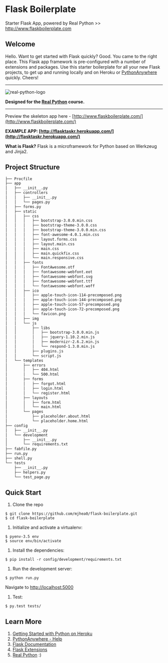 # Flask Boilerplate

Starter Flask App, powered by Real Python >> http://www.flaskboilerplate.com

## Welcome

Hello. Want to get started with Flask quickly? Good. You came to the right place. This Flask app framework is pre-configured with a number of extensions and packages. Use this starter boilerplate for all your new Flask projects, to get up and running locally and on Heroku or [PythonAnywhere](https://www.pythonanywhere.com/) quickly. Cheers!

<hr>

![real-python-logo](https://raw.githubusercontent.com/realpython/about/master/rp_small.png)

**Designed for the [Real Python](http://www.realpython.com) course.**

<hr>

Preview the skeleton app here - [http://www.flaskboilerplate.com/](http://www.flaskboilerplate.com/)

**EXAMPLE APP: [http://flasktaskr.herokuapp.com/](http://flasktaskr.herokuapp.com/)**

**What is Flask?** Flask is a microframework for Python based on Werkzeug and Jinja2.

Project Structure
--------

```sh
├── Procfile
├── app
│   ├── __init__.py
│   ├── controllers
│   │   ├── __init__.py
│   │   └── pages.py
│   ├── forms.py
│   ├── static
│   │   ├── css
│   │   │   ├── bootstrap-3.0.0.min.css
│   │   │   ├── bootstrap-theme-3.0.0.css
│   │   │   ├── bootstrap-theme-3.0.0.min.css
│   │   │   ├── font-awesome-4.0.1.min.css
│   │   │   ├── layout.forms.css
│   │   │   ├── layout.main.css
│   │   │   ├── main.css
│   │   │   ├── main.quickfix.css
│   │   │   └── main.responsive.css
│   │   ├── fonts
│   │   │   ├── FontAwesome.otf
│   │   │   ├── fontawesome-webfont.eot
│   │   │   ├── fontawesome-webfont.svg
│   │   │   ├── fontawesome-webfont.ttf
│   │   │   └── fontawesome-webfont.woff
│   │   ├── ico
│   │   │   ├── apple-touch-icon-114-precomposed.png
│   │   │   ├── apple-touch-icon-144-precomposed.png
│   │   │   ├── apple-touch-icon-57-precomposed.png
│   │   │   ├── apple-touch-icon-72-precomposed.png
│   │   │   └── favicon.png
│   │   ├── img
│   │   └── js
│   │       ├── libs
│   │       │   ├── bootstrap-3.0.0.min.js
│   │       │   ├── jquery-1.10.2.min.js
│   │       │   ├── modernizr-2.6.2.min.js
│   │       │   └── respond-1.3.0.min.js
│   │       ├── plugins.js
│   │       └── script.js
│   └── templates
│       ├── errors
│       │   ├── 404.html
│       │   └── 500.html
│       ├── forms
│       │   ├── forgot.html
│       │   ├── login.html
│       │   └── register.html
│       ├── layouts
│       │   ├── form.html
│       │   └── main.html
│       └── pages
│           ├── placeholder.about.html
│           └── placeholder.home.html
├── config
│   ├── __init__.py
│   └── development
│       ├── __init__.py
│       └── requirements.txt
├── fabfile.py
├── run.py
├── shell.py
└── tests
    ├── __init__.py
    ├── helpers.py
    └── test_page.py
```

## Quick Start

1. Clone the repo

  ```
  $ git clone https://github.com/mjhea0/flask-boilerplate.git
  $ cd flask-boilerplate
  ```

1. Initialize and activate a virtualenv:

  ```
  $ pyenv-3.5 env
  $ source env/bin/activate
  ```

1. Install the dependencies:

  ```
  $ pip install -r config/development/requirements.txt
  ```

1. Run the development server:

  ```
  $ python run.py
  ```

  Navigate to [http://localhost:5000](http://localhost:5000)

1. Test:

  ```
  $ py.test tests/
  ```

## Learn More

1. [Getting Started with Python on Heroku](https://devcenter.heroku.com/articles/python)
2. [PythonAnywhere - Help](https://www.pythonanywhere.com/help/)
1. [Flask Documentation](http://flask.pocoo.org/docs/)
2. [Flask Extensions](http://flask.pocoo.org/extensions/)
1. [Real Python](http://www.realpythonfortheweb.com) :)
